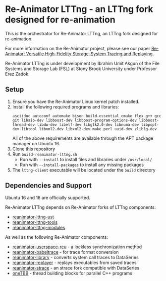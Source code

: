 # Re-Animator LTTng - an LTTng fork designed for re-animation

This is the orchestrator for Re-Animator LTTng, an LTTng fork designed for re-animation.

For more information on the Re-Animator project, please see our paper [Re-Animator: Versatile High-Fidelity Storage-System Tracing and Replaying](https://doi.org/10.1145/3383669.3398276).

Re-Animator LTTng is under development by Ibrahim Umit Akgun of the File Systems and Storage Lab (FSL) at Stony Brook University under Professor Erez Zadok.

## Setup

1. Ensure you have the Re-Animator Linux kernel patch installed.
1. Install the following required programs and libraries:
    ```
    asciidoc autoconf automake bison build-essential cmake flex g++ gcc git libaio-dev libboost-dev libboost-program-options-dev libboost-thread-dev libdw-dev libelf-dev libgtk2.0-dev libnuma-dev libpopt-dev libtool libxml2-dev libxml2-dev make perl uuid-dev zlib1g-dev
    ```
    All of the above requirements are available through the APT package manager on Ubuntu 16.
1. Clone this repository
1. Run `build-reanimator-lttng.sh`
    * Run with `--install` to install files and libraries under `/usr/local/`
    * Run with `--install-packages` to install any missing packages
1. The `lttng-client` executable will be located under the `build` directory

## Dependencies and Support

Ubuntu 16 and 18 are officially supported.

Re-Animator LTTng depends on Re-Animator forks of LTTng components:
* [reanimator-lttng-ust](https://github.com/SNIA/reanimator-lttng-ust)
* [reanimator-lttng-tools](https://github.com/SNIA/reanimator-lttng-tools)
* [reanimator-lttng-modules](https://github.com/SNIA/reanimator-lttng-modules)

As well as the following Re-Animator components:
* [reanimator-userspace-rcu](https://github.com/SNIA/reanimator-userspace-rcu) - a lockless synchronization method
* [reanimator-babeltrace](https://github.com/SNIA/reanimator-babeltrace) - for trace format conversion
* [reanimator-library](https://github.com/SNIA/reanimator-library) - converts system call traces to DataSeries
* [reanimator-replayer](https://github.com/SNIA/reanimator-replayer) - replays executables from saved traces
* [reanimator-strace](https://github.com/SNIA/reanimator-strace) - an strace fork compatible with DataSeries
* [oneTBB](https://github.com/oneapi-src/oneTBB) - thread building blocks for parallel C++ programs
